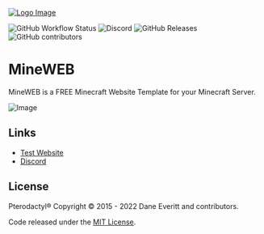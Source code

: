[![Logo Image](https://cdn.discordapp.com/attachments/936240550925963264/936623117038682132/79217.jpg)](https://pterodactyl.io)

![GitHub Workflow Status](https://img.shields.io/github/workflow/status/pterodactyl/panel/tests?label=Tests&style=for-the-badge)
![Discord](https://img.shields.io/discord/936240550489751563?label=Discord&logo=Discord&logoColor=white&style=for-the-badge)
![GitHub Releases](https://img.shields.io/github/downloads/pterodactyl/panel/latest/total?style=for-the-badge)
![GitHub contributors](https://img.shields.io/github/contributors/pterodactyl/panel?style=for-the-badge)

# MineWEB
MineWEB is a FREE Minecraft Website Template for your Minecraft Server.

![Image](https://cdn.pterodactyl.io/site-assets/pterodactyl_v1_demo.gif)

## Links
* [Test Website](https://mineweb.narrowmining.de/)
* [Discord](https://discord.gg/Fdz87T3nRB)

## License
Pterodactyl® Copyright © 2015 - 2022 Dane Everitt and contributors.

Code released under the [MIT License](./LICENSE.md).
